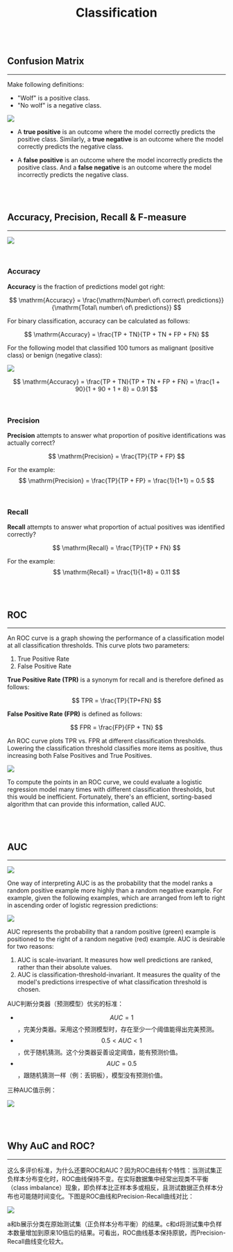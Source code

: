 # <center>Classification</center>

<br></br>



## Confusion Matrix
----
Make following definitions:
* "Wolf" is a positive class.
* "No wolf" is a negative class.

![](./Images/confusion_matrix1.png)

* A **true positive** is an outcome where the model correctly predicts the positive class. Similarly, a **true negative** is an outcome where the model correctly predicts the negative class.

* A **false positive** is an outcome where the model incorrectly predicts the positive class. And a **false negative** is an outcome where the model incorrectly predicts the negative class.

<br></br>



## Accuracy, Precision, Recall & F-measure
----
![](./Images/confusion_matrix_metrics.png)

<br>


### Accuracy
**Accuracy** is the fraction of predictions model got right:

$$
\mathrm{Accuracy} = \frac{\mathrm{Number\ of\ correct\ predictions}}{\mathrm{Total\ number\ of\ predictions}}
$$

For binary classification, accuracy can be calculated as follows:

$$
\mathrm{Accuracy} = \frac{TP + TN}{TP + TN + FP + FN}
$$

For the following model that classified 100 tumors as malignant (positive class) or benign (negative class):

![](./Images/confusion_matrix2.png)

$$
\mathrm{Accuracy} = \frac{TP + TN}{TP + TN + FP + FN} = \frac{1 + 90}{1 + 90 + 1 + 8} = 0.91
$$

<br>


### Precision
**Precision** attempts to answer what proportion of positive identifications was actually correct?

$$
\mathrm{Precision} = \frac{TP}{TP + FP}
$$

For the example:
$$
\mathrm{Precision} = \frac{TP}{TP + FP} = \frac{1}{1+1} = 0.5
$$

<br>


### Recall
**Recall** attempts to answer what proportion of actual positives was identified correctly?

$$
\mathrm{Recall} = \frac{TP}{TP + FN}
$$

For the example:
$$
\mathrm{Recall} = \frac{1}{1+8} = 0.11
$$

<br></br>



## ROC
----
An ROC curve is a graph showing the performance of a classification model at all classification thresholds. This curve plots two parameters:
1. True Positive Rate
2. False Positive Rate

**True Positive Rate (TPR)** is a synonym for recall and is therefore defined as follows:

$$
TPR = \frac{TP}{TP+FN}
$$

**False Positive Rate (FPR)** is defined as follows:

$$
FPR = \frac{FP}{FP + TN}
$$

An ROC curve plots TPR vs. FPR at different classification thresholds. Lowering the classification threshold classifies more items as positive, thus increasing both False Positives and True Positives.

![](./Images/roc1.svg)

To compute the points in an ROC curve, we could evaluate a logistic regression model many times with different classification thresholds, but this would be inefficient. Fortunately, there's an efficient, sorting-based algorithm that can provide this information, called AUC.

<br></br>



## AUC
----
![](./Images/auc1.svg)

One way of interpreting AUC is as the probability that the model ranks a random positive example more highly than a random negative example. For example, given the following examples, which are arranged from left to right in ascending order of logistic regression predictions:

![](./Images/auc_example1.svg)

AUC represents the probability that a random positive (green) example is positioned to the right of a random negative (red) example. AUC is desirable for two reasons:
1. AUC is scale-invariant. It measures how well predictions are ranked, rather than their absolute values.
2. AUC is classification-threshold-invariant. It measures the quality of the model's predictions irrespective of what classification threshold is chosen.

AUC判断分类器（预测模型）优劣的标准：
* $$AUC = 1$$，完美分类器。采用这个预测模型时，存在至少一个阈值能得出完美预测。
* $$0.5 < AUC < 1$$，优于随机猜测。这个分类器妥善设定阈值，能有预测价值。
* $$AUC = 0.5$$，跟随机猜测一样（例：丢铜板），模型没有预测价值。

三种AUC值示例：

![](./Images/auc2.png)

<br></br>



## Why AuC and ROC?
----
这么多评价标准，为什么还要ROC和AUC？因为ROC曲线有个特性：当测试集正负样本分布变化时，ROC曲线保持不变。在实际数据集中经常出现类不平衡（class imbalance）现象，即负样本比正样本多或相反，且测试数据正负样本分布也可能随时间变化。下图是ROC曲线和Precision-Recall曲线对比：

![](./Images/roc_prerecall.png)

a和b展示分类在原始测试集（正负样本分布平衡）的结果。c和d将测试集中负样本数量增加到原来10倍后的结果。可看出，ROC曲线基本保持原貌，而Precision-Recall曲线变化较大。